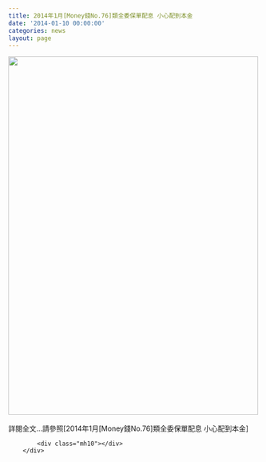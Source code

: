 ```yaml
---
title: 2014年1月[Money錢No.76]類全委保單配息 小心配到本金
date: '2014-01-10 00:00:00'
categories: news
layout: page
---
```


<div class="text">
			<div>
	<img alt="" src="http://www.leishan.com.tw/UserFiles/images/%E7%A3%8A%E5%B1%B1%E6%96%B0%E8%81%9E/%E7%A3%8A%E5%B1%B1%E9%9B%9C%E8%AA%8C/2014%E5%B9%B41%E6%9C%88%5BMoney%E9%8C%A2No.76%5D%E9%A1%9E%E5%85%A8%E5%A7%94%E4%BF%9D%E5%96%AE%E9%85%8D%E6%81%AF%20%E5%B0%8F%E5%BF%83%E9%85%8D%E5%88%B0%E6%9C%AC%E9%87%91_P112.jpg" style="width: 500px; height: 716px;"></div>
<div>
	&nbsp;</div>
<div>
	詳閱全文...請參照[2014年1月[Money錢No.76]類全委保單配息 小心配到本金]</div>

			<div class="mh10"></div>
		</div>